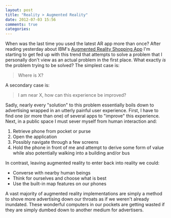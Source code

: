 ```yaml
---
layout: post
title: "Reality > Augmented Reality"
date: 2012-07-03 15:56
comments: true
categories: 
---
```


When was the last time you used the latest AR app more than once? After reading yesterday about IBM's [Augmented Reality Shopping App](http://www.fastcompany.com/1841831/ibm-ushering-in-an-age-of-augmented-reality-shopping?partner=rss) I'm starting to get fed up with this trend that attempts to solve a problem that I personally don't view as an actual problem in the first place. What exactly _is_ the problem trying to be solved? The simplest case is:

> Where is X?

A secondary case is:

> I am near X, how can this experience be improved?

Sadly, nearly every "solution" to this problem essentially boils down to advertising wrapped in an utterly painful user experience. First, I have to find one (or more than one) of several apps to "improve" this experience. Next, in a public space I must sever myself from human interaction and:

1. Retrieve phone from pocket or purse
2. Open the application
3. Possibly navigate through a few screens
4. Hold the phone in front of me and attempt to derive some form of value while also potentially walking into a building and/or bus

In contrast, leaving augmented reality to enter back into reality we could:

* Converse with nearby human beings
* Think for ourselves and choose what is best
* Use the built-in map features on our phones

A vast majority of augmented reality implementations are simply a method to shove more advertising down our throats as if we weren't already inundated. These wonderful computers in our pockets are getting wasted if they are simply dumbed down to another medium for advertisers.


